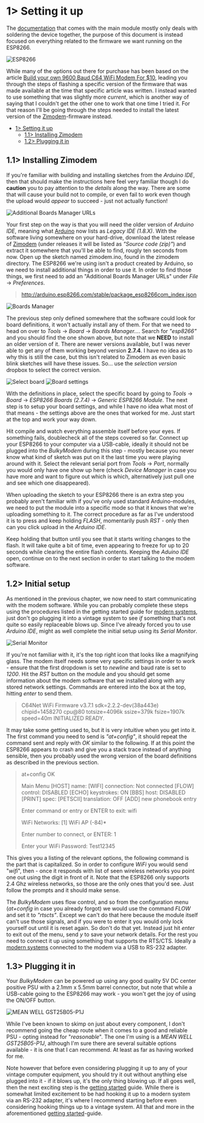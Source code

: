 # 1> Setting it up
The [documentation](https://github.com/tebl/BulkyModem/tree/main/BulkyModem%20Module) that comes with the main module mostly only deals with soldering the device together, the purpose of this document is instead focused on everything related to the firmware we want running on the ESP8266.

![ESP8266](https://raw.githubusercontent.com/tebl/BulkyModem/main/gallery/setup_esp8266.jpg)

While many of the options out there for purchase has been based on the article [Build your own 9600 Baud C64 WiFi Modem For $10](https://1200baud.wordpress.com/2017/03/04/build-your-own-9600-baud-c64-wifi-modem-for-20/), leading you through the steps of flashing a specific version of the firmware that was made available at the time that specific article was written. I instead wanted to use something that was slightly more *current*, which is another way of saying that I couldn't get the other one to work that one time I tried it. For that reason I'll be going through the steps needed to install the latest version of the [Zimodem](https://github.com/bozimmerman/Zimodem)-firmware instead.

- [1> Setting it up](#1-setting-it-up)
  - [1.1> Installing Zimodem](#11-installing-zimodem)
  - [1.2> Plugging it in](#12-plugging-it-in)

## 1.1> Installing Zimodem
If you're familiar with building and installing sketches from the *Arduino IDE*, then that should make the instructions here feel very familiar though I do **caution** you to pay attention to the *details* along the way. There are some that will cause your build not to compile, or even fail to work even though the upload would *appear* to succeed - just not actually function!

![Additional Boards Manager URLs](https://raw.githubusercontent.com/tebl/BulkyModem/main/gallery/arduino_preferences.png)

Your first step on the way is that you will need the older version of *Arduino IDE*, meaning what [Arduino](https://www.arduino.cc/en/software) now lists as *Legacy IDE (1.8.X)*. With the software living somewhere on your hard-drive, download the latest release of [Zimodem](https://github.com/bozimmerman/Zimodem) (under releases it will be listed as *"Source code (zip)"*) and extract it somewhere that you'll be able to find, rougly ten seconds from now. Open up the sketch named zimodem.ino, found in the zimodem directory. The ESP8266 we're using isn't a product created by Arduino, so we need to install additional things in order to use it. In order to find those things, we first need to add an "Additional Boards Manager URLs" under *File* &rarr; *Preferences*.

> http://arduino.esp8266.com/stable/package_esp8266com_index.json

![Boards Manager](https://raw.githubusercontent.com/tebl/BulkyModem/main/gallery/arduino_boards.png)

The previous step only defined somewhere that the software could look for board definitions, it won't actually install any of them. For that we need to head on over to *Tools* &rarr; *Board <selected board name>* &rarr; *Boards Manager...*. Search for *"esp8266"* and you should find the one shown above, but note that we **NEED** to install an older version of it. There are newer versions available, but I was never able to get any of them working beyond version **2.7.4**. I have no idea as to why this is still the case, but this isn't related to Zimodem as even basic blink sketches will have these issues. So... use the *selection version* dropbox to select the correct version.

![Select board](https://raw.githubusercontent.com/tebl/BulkyModem/main/gallery/arduino_select.png)
![Board settings](https://raw.githubusercontent.com/tebl/BulkyModem/main/gallery/arduino_settings.png)

With the definitions in place, select the specific board by going to *Tools* &rarr; *Board <selected board name>* &rarr; *ESP8266 Boards (2.7.4)* &rarr; *Generic ESP8266 Module*. The next step is to setup your board settings, and while I have no idea what most of that means - the settings above are the ones that worked for me. Just start at the top and work your way down.

Hit compile and watch everything assemble itself before your eyes. If something fails, doublecheck all of the steps covered so far. Connect up your ESP8266 to your computer via a USB-cable, ideally it should not be plugged into the *BulkyModem* during this step - mostly because you never know what kind of sketch was put on it the last time you were playing around with it. Select the relevant serial port from *Tools* &rarr; *Port*, normally you would only have one show up here (check *Device Manager* in case you have more and want to figure out which is which, alternatively just pull one and see which one disappeared).

When uploading the sketch to your ESP8266 there is an extra step you probably aren't familiar with if you've only used standard Arduino-modules, we need to put the module into a specific mode so that it knows that we're uploading something to it. The correct procedure as far as I've understood it is to press and keep holding *FLASH*, momentarily push *RST* - only then can you click upload in the *Arduino IDE*.

Keep holding that button until you see that it starts writing changes to the flash. It will take quite a bit of time, even appearing to freeze for up to 20 seconds while clearing the entire flash contents. Keeping the *Aduino IDE* open, continue on to the next section in order to start talking to the modem software.

## 1.2> Initial setup
As mentioned in the previous chapter, we now need to start communicating with the modem software. While you can probably complete these steps using the procedures listed in the getting started guide for [modern systems](https://github.com/tebl/BulkyModem/blob/main/documentation/getting_started_modern.md), just don't go plugging it into a vintage system to see *if* something that's not quite so easily replaceable blows up. Since I've already forced you to use *Arduino IDE*, might as well complete the initial setup using its *Serial Monitor*.

![Serial Monitor](https://raw.githubusercontent.com/tebl/BulkyModem/main/gallery/arduino_serial_monitor.png)

If you're not familiar with it, it's the top right icon that looks like a magnifying glass. The modem itself needs some very specific settings in order to work - ensure that the first dropdown is set to *newline* and baud rate is set to *1200*. Hit the *RST* button on the module and you should get some information about the modem software that we installed along with any stored network settings. Commands are entered into the box at the top, hitting *enter* to send them.

> C64Net WiFi Firmware v3.7.1
> sdk=2.2.2-dev(38a443e) chipid=1458270 cpu@80
> totsize=4096k ssize=379k fsize=1907k speed=40m
> INITIALIZED
> READY.

It may take some getting used to, but it is very intuitive when you get into it. The first command you need to send is *"at+config"*, it should repeat the command sent and reply with *OK* similar to the following. If at this point the ESP8266 appears to crash and give you a stack trace instead of anything sensible, then you probably used the wrong version of the board definitions as described in the previous section.

> at+config
> OK
> 
> Main Menu
> [HOST] name: 
> [WIFI] connection: Not connected
> [FLOW] control: DISABLED
> [ECHO] keystrokes: ON
> [BBS] host: DISABLED
> [PRINT] spec: 
> [PETSCII] translation: OFF
> [ADD] new phonebook entry
> 
> Enter command or entry or ENTER to exit: wifi
>
> WiFi Networks:
> [1] WiFi AP (-84)*
>
>Enter number to connect, or ENTER: 1
>
> Enter your WiFi Password: Test12345
>

This gives you a listing of the relevant options, the following command is the part that is capitalized. So in order to configure *WiFi* you would send "*wifi*", then - once it responds with list of seen wireless networks you point one out using the digit in front of it. Note that the ESP8266 only supports 2.4 Ghz wireless networks, so those are the only ones that you'd see. Just follow the prompts and it should make sense.

The *BulkyModem* uses flow control, and so from the configuration menu (*at+config* in case you already forgot) we would use the command *FLOW* and set it to *"rtscts"*. Except we can't do that here because the module itself can't use those signals, and if you were to enter it you would only lock yourself out until it is reset again. So don't do that yet. Instead just hit *enter* to exit out of the menu, send *y* to save your network details. For the rest you need to connect it up using something that supports the RTS/CTS. Ideally a [modern systems](https://github.com/tebl/BulkyModem/blob/main/documentation/getting_started_modern.md) connected to the modem via a USB to RS-232 adapter.

## 1.3> Plugging it in
Your *BulkyModem* can be powered up using any good quality 5V DC center positive PSU with a 2.1mm x 5.5mm barrel connector, but note that while a USB-cable going to the ESP8266 may work - you won't get the joy of using the ON/OFF button. 

![MEAN WELL GST25B05-P1J](https://github.com/tebl/BulkyMIDI-32/raw/main/gallery/mean_well_psu.jpg)

While I've been known to skimp on just about every component, I don't recommend going the cheap route when it comes to a good and reliable PSU - opting instead for "*reasonable*". The one I'm using is a *MEAN WELL GST25B05-P1J*, although I'm sure there are several suitable options available - it is one that I can recommend. At least as far as having worked for me.

Note however that before even considering plugging it up to any of your vintage computer equipment, you should try it out without anything else plugged into it - if it blows up, it's the only thing blowing up. If all goes well, then the next exciting step is the [getting started](https://github.com/tebl/BulkyModem/blob/main/documentation/getting_started.md) guide. While there is somewhat limited excitement to be had hooking it up to a modern system via an RS-232 adapter, it's where I recommend starting before even considering hooking things up to a vintage system. All that and more in the aforementioned [getting started](https://github.com/tebl/BulkyModem/blob/main/documentation/getting_started.md)-guide.